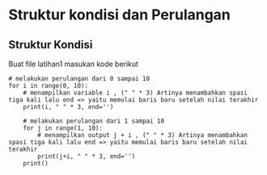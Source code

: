 # Struktur kondisi dan Perulangan
## Struktur Kondisi
Buat file latihan1
masukan kode berikut
```
# melakukan perulangan dari 0 sampai 10
for i in range(0, 10):
    # menampilkan variable i , (" " * 3) Artinya menambahkan spasi tiga kali lalu end => yaitu memulai baris baru setelah nilai terakhir
    print(i, " " * 3, end='')

    # melakukan perulangan dari 1 sampai 10
    for j in range(1, 10):
        # menampilkan output j + i , (" " * 3) Artinya menambahkan spasi tiga kali lalu end => yaitu memulai baris baru setelah nilai terakhir
        print(j+i, " " * 3, end='')
    print()
```
